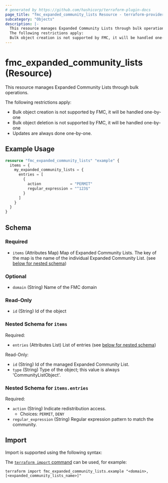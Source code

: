 ```yaml
---
# generated by https://github.com/hashicorp/terraform-plugin-docs
page_title: "fmc_expanded_community_lists Resource - terraform-provider-fmc"
subcategory: "Objects"
description: |-
  This resource manages Expanded Community Lists through bulk operations.
  The following restrictions apply:
  Bulk object creation is not supported by FMC, it will be handled one-by-oneBulk object deletion is not supported by FMC, it will be handled one-by-oneUpdates are always done one-by-one.
---
```


# fmc_expanded_community_lists (Resource)

This resource manages Expanded Community Lists through bulk operations.

The following restrictions apply:
  - Bulk object creation is not supported by FMC, it will be handled one-by-one
  - Bulk object deletion is not supported by FMC, it will be handled one-by-one
  - Updates are always done one-by-one.

## Example Usage

```terraform
resource "fmc_expanded_community_lists" "example" {
  items = {
    my_expanded_community_lists = {
      entries = [
        {
          action             = "PERMIT"
          regular_expression = "^123$"
        }
      ]
    }
  }
}
```

<!-- schema generated by tfplugindocs -->
## Schema

### Required

- `items` (Attributes Map) Map of Expanded Community Lists. The key of the map is the name of the individual Expanded Community List. (see [below for nested schema](#nestedatt--items))

### Optional

- `domain` (String) Name of the FMC domain

### Read-Only

- `id` (String) Id of the object

<a id="nestedatt--items"></a>
### Nested Schema for `items`

Required:

- `entries` (Attributes List) List of entries (see [below for nested schema](#nestedatt--items--entries))

Read-Only:

- `id` (String) Id of the managed Expanded Community List.
- `type` (String) Type of the object; this value is always 'CommunityListObject'.

<a id="nestedatt--items--entries"></a>
### Nested Schema for `items.entries`

Required:

- `action` (String) Indicate redistribution access.
  - Choices: `PERMIT`, `DENY`
- `regular_expression` (String) Regular expression pattern to match the community.

## Import

Import is supported using the following syntax:

The [`terraform import` command](https://developer.hashicorp.com/terraform/cli/commands/import) can be used, for example:

```shell
terraform import fmc_expanded_community_lists.example "<domain>,[<expanded_community_lists_name>]"
```
